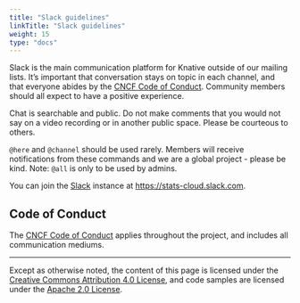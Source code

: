 ```yaml
---
title: "Slack guidelines"
linkTitle: "Slack guidelines"
weight: 15
type: "docs"
---
```


Slack is the main communication platform for Knative outside of our mailing
lists. It’s important that conversation stays on topic in each channel, and that
everyone abides by the [CNCF Code of Conduct](../code-of-conduct/). Community
members should all expect to have a positive experience.

Chat is searchable and public. Do not make comments that you would not say on a
video recording or in another public space. Please be courteous to others.

`@here` and `@channel` should be used rarely. Members will receive notifications
from these commands and we are a global project - please be kind. Note: `@all`
is only to be used by admins.

You can join the [Slack](https://stats-cloud.slack.com) instance at
https://stats-cloud.slack.com.

## Code of Conduct

The [CNCF Code of Conduct](../code-of-conduct/) applies throughout the
project, and includes all communication mediums.

---

Except as otherwise noted, the content of this page is licensed under the [Creative Commons Attribution 4.0 License](https://creativecommons.org/licenses/by/4.0/), and code samples are licensed under the [Apache 2.0 License](https://www.apache.org/licenses/LICENSE-2.0).
